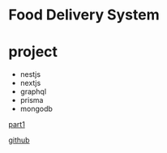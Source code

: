 # Food Delivery System

# project
- nestjs
- nextjs
- graphql
- prisma
- mongodb

[part1](https://www.youtube.com/watch?v=UxirFATvWTo)

[github](https://github.com/shahriarsajeeb/Food-Delivery-WebApp)